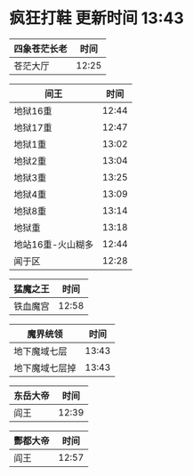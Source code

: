 # 疯狂打鞋 更新时间 13:43

| 四象苍茫长老   | 时间    |
|--------|-------|
| 苍茫大厅 | 12:25 |

| 间王   | 时间    |
|--------|-------|
| 地狱16重 | 12:44 |
| 地狱17重 | 12:47 |
| 地狱1重 | 13:02 |
| 地狱2重 | 13:04 |
| 地狱3重 | 13:25 |
| 地狱4重 | 13:09 |
| 地狱8重 | 13:14 |
| 地狱重 | 13:18 |
| 地站16重-火山糊多 | 12:44 |
| 闻于区 | 12:28 |

| 猛魔之王   | 时间    |
|--------|-------|
| 铁血魔宫 | 12:58 |

| 魔界统领   | 时间    |
|--------|-------|
| 地下魔域七层 | 13:43 |
| 地下魔域七层掉 | 13:43 |

| 东岳大帝   | 时间    |
|--------|-------|
| 阎王 | 12:39 |

| 酆都大帝   | 时间    |
|--------|-------|
| 阎王 | 12:57 |